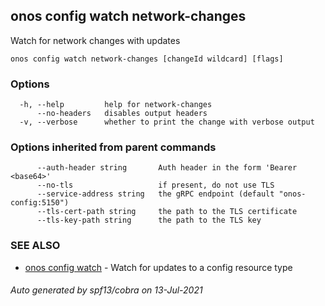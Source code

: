 ## onos config watch network-changes

Watch for network changes with updates

```
onos config watch network-changes [changeId wildcard] [flags]
```

### Options

```
  -h, --help         help for network-changes
      --no-headers   disables output headers
  -v, --verbose      whether to print the change with verbose output
```

### Options inherited from parent commands

```
      --auth-header string       Auth header in the form 'Bearer <base64>'
      --no-tls                   if present, do not use TLS
      --service-address string   the gRPC endpoint (default "onos-config:5150")
      --tls-cert-path string     the path to the TLS certificate
      --tls-key-path string      the path to the TLS key
```

### SEE ALSO

* [onos config watch](onos_config_watch.md)	 - Watch for updates to a config resource type

###### Auto generated by spf13/cobra on 13-Jul-2021
